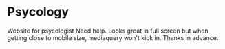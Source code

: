 # Psycology
Website for psycologist
Need help.
Looks great in full screen but when getting close to mobile size, mediaquery won't kick in. Thanks in advance.
